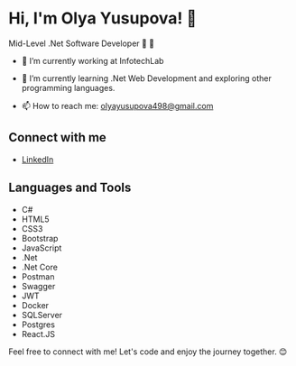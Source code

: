 # Hi, I'm Olya Yusupova! 👋
Mid-Level .Net Software Developer 🌟 👋

- 🔭 I’m currently working at InfotechLab
- 🌱 I’m currently learning .Net Web Development and exploring other programming languages.

- 📫 How to reach me: [olyayusupova498@gmail.com](mailto:olyayusupova498@gmail.com)
  
## Connect with me
- [LinkedIn](https://www.linkedin.com/in/oguljemal-yusupova-7449b1270/)

## Languages and Tools
- C#
- HTML5
- CSS3
- Bootstrap
- JavaScript
- .Net
- .Net Core
- Postman
- Swagger
- JWT
- Docker
- SQLServer
- Postgres
- React.JS

Feel free to connect with me! Let's code and enjoy the journey together. 😊
